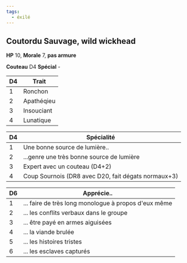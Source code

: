 ```yaml
---
tags:
  - éxilé
---
```


## Coutordu Sauvage, wild wickhead

**HP** 10, **Morale** 7, **pas armure**

**Couteau** D4
**Spécial** -


| D4  | Trait      |
| --- | ---------- |
| 1   | Ronchon    |
| 2   | Apathéqieu |
| 3   | Insouciant |
| 4   | Lunatique  |

| D4  | Spécialité                                          |
| --- | --------------------------------------------------- |
| 1   | Une bonne source de lumière..                       |
| 2   | ...genre une très bonne source de lumière           |
| 3   | Expert avec un couteau (D4+2)                       |
| 4   | Coup Sournois (DR8 avec D20, fait dégats normaux+3) |

| D6  | Apprécie..                                           |
| --- | ---------------------------------------------------- |
| 1   | ... faire de très long monologue à propos d'eux même |
| 2   | ... les conflits verbaux dans le groupe              |
| 3   | ... être payé en armes aiguisées                     |
| 4   | ... la viande brulée                                 |
| 5   | ... les histoires tristes                            |
| 6   | ... les esclaves capturés                            |



